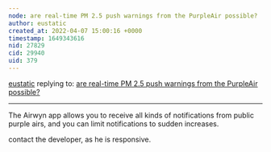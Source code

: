 ```yaml
---
node: are real-time PM 2.5 push warnings from the PurpleAir possible?
author: eustatic
created_at: 2022-04-07 15:00:16 +0000
timestamp: 1649343616
nid: 27829
cid: 29940
uid: 379
---
```




[eustatic](../profile/eustatic) replying to: [are real-time PM 2.5 push warnings from the PurpleAir possible?](../notes/purpleairfan/10-04-2021/are-real-time-pm-2-5-push-warnings-from-the-purpleair-possible)

----
The Airwyn app allows you to receive all kinds of notifications from public purple airs, and you can limit notifications to sudden increases.

contact the developer, as he is responsive. 